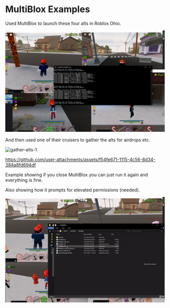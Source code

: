 # MultiBlox Examples

Used MultiBlox to launch these four alts in Roblox Ohio. 

![multiblox-example-1](/images/example-usage-1.png)

And then used one of their cruisers to gather the alts for airdrops etc. 

![gather-alts-1](./gathering-alts-example-1b.gif)

https://github.com/user-attachments/assets/f54fe671-1115-4c56-8d34-384a8fd694df

Example showing if you close MultiBlox you can just run it again and everything is fine. 

Also showing how it prompts for elevated permissions (needed). 

![rerun-multiblox-1](./rerun-multiblox-example.gif)

